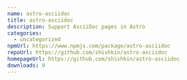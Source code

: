 ```yaml
---
name: astro-asciidoc
title: astro-asciidoc
description: Support AsciiDoc pages in Astro
categories:
  - uncategorized
npmUrl: https://www.npmjs.com/package/astro-asciidoc
repoUrl: https://github.com/shishkin/astro-asciidoc
homepageUrl: https://github.com/shishkin/astro-asciidoc
downloads: 9
---
```

